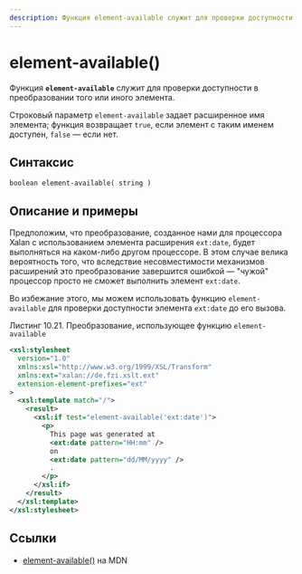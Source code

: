 ```yaml
---
description: Функция element-available служит для проверки доступности в преобразовании того или иного элемента
---
```


# element-available()

Функция **`element-available`** служит для проверки доступности в преобразовании того или иного элемента.

Строковый параметр `element-available` задает расширенное имя элемента; функция возвращает `true`, если элемент с таким именем доступен, `false` — если нет.

## Синтаксис

```
boolean element-available( string )
```

## Описание и примеры

Предположим, что преобразование, созданное нами для процессора Xalan с использованием элемента расширения `ext:date`, будет выполняться на каком-либо другом процессоре. В этом случае велика вероятность того, что вследствие несовместимости механизмов расширений это преобразование завершится ошибкой — "чужой" процессор просто не сможет выполнить элемент `ext:date`.

Во избежание этого, мы можем использовать функцию `element-available` для проверки доступности элемента `ext:date` до его вызова.

Листинг 10.21. Преобразование, использующее функцию `element-available`

```xml
<xsl:stylesheet
  version="1.0"
  xmlns:xsl="http://www.w3.org/1999/XSL/Transform"
  xmlns:ext="xalan://de.fzi.xslt.ext"
  extension-element-prefixes="ext"
>
  <xsl:template match="/">
    <result>
      <xsl:if test="element-available('ext:date')">
        <p>
          This page was generated at
          <ext:date pattern="HH:mm" />
          on
          <ext:date pattern="dd/MM/yyyy" />
          .
        </p>
      </xsl:if>
    </result>
  </xsl:template>
</xsl:stylesheet>
```

## Ссылки

- [element-available()](https://developer.mozilla.org/en-US/docs/Web/XPath/Functions/element-available) на MDN
